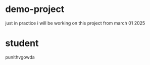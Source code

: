 # demo-project
just in practice
i will be working on this project from march 01 2025
 # student
 punithvgowda
 